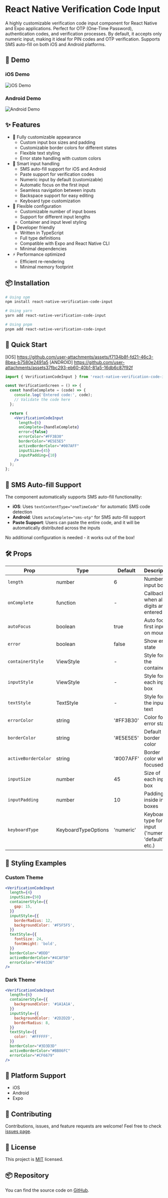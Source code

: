 # React Native Verification Code Input

A highly customizable verification code input component for React Native and Expo applications. Perfect for OTP (One-Time Password), authentication codes, and verification processes. By default, it accepts only numeric input, making it ideal for PIN codes and OTP verification. Supports SMS auto-fill on both iOS and Android platforms.

## 📱 Demo
### iOS Demo
![iOS Demo](https://github.com/user-attachments/assets/f7134b8f-fd21-46c3-8bea-b7580e2491a5)
### Android Demo
![Android Demo](https://github.com/user-attachments/assets37fbc293-eb60-40b1-81a5-16db6c87f92f)
## ✨ Features

- 🎨 Fully customizable appearance
  - Custom input box sizes and padding
  - Customizable border colors for different states
  - Flexible text styling
  - Error state handling with custom colors
- 📱 Smart input handling
  - SMS auto-fill support for iOS and Android
  - Paste support for verification codes
  - Numeric input by default (customizable)
  - Automatic focus on the first input
  - Seamless navigation between inputs
  - Backspace support for easy editing
  - Keyboard type customization
- 🔢 Flexible configuration
  - Customizable number of input boxes
  - Support for different input lengths
  - Container and input level styling
- 🎯 Developer friendly
  - Written in TypeScript
  - Full type definitions
  - Compatible with Expo and React Native CLI
  - Minimal dependencies
- ⚡️ Performance optimized
  - Efficient re-rendering
  - Minimal memory footprint

## 📦 Installation

```bash
# Using npm
npm install react-native-verification-code-input
```

```bash
# Using yarn
yarn add react-native-verification-code-input
```

```bash
# Using pnpm
pnpm add react-native-verification-code-input
```

## 🚀 Quick Start

[IOS] https://github.com/user-attachments/assets/f7134b8f-fd21-46c3-8bea-b7580e2491a5
[ANDROID] https://github.com/user-attachments/assets37fbc293-eb60-40b1-81a5-16db6c87f92f

```jsx
import { VerificationCodeInput } from 'react-native-verification-code-input';

const VerificationScreen = () => {
  const handleComplete = (code) => {
    console.log('Entered code:', code);
    // Validate the code here
  };

  return (
    <VerificationCodeInput
      length={6}
      onComplete={handleComplete}
      error={false}
      errorColor="#FF3B30"
      borderColor="#E5E5E5"
      activeBorderColor="#007AFF"
      inputSize={45}
      inputPadding={10}
    />
  );
};
```

## 📱 SMS Auto-fill Support

The component automatically supports SMS auto-fill functionality:

- **iOS**: Uses `textContentType="oneTimeCode"` for automatic SMS code detection
- **Android**: Uses `autoComplete="sms-otp"` for SMS auto-fill support
- **Paste Support**: Users can paste the entire code, and it will be automatically distributed across the inputs

No additional configuration is needed - it works out of the box!

## 🛠 Props

| Prop | Type | Default | Description |
|------|------|---------|-------------|
| `length` | number | 6 | Number of input boxes |
| `onComplete` | function | - | Callback when all digits are entered |
| `autoFocus` | boolean | true | Auto focus first input on mount |
| `error` | boolean | false | Show error state |
| `containerStyle` | ViewStyle | - | Style for the container |
| `inputStyle` | ViewStyle | - | Style for each input box |
| `textStyle` | TextStyle | - | Style for the input text |
| `errorColor` | string | '#FF3B30' | Color for error state |
| `borderColor` | string | '#E5E5E5' | Default border color |
| `activeBorderColor` | string | '#007AFF' | Border color when focused |
| `inputSize` | number | 45 | Size of each input box |
| `inputPadding` | number | 10 | Padding inside input boxes |
| `keyboardType` | KeyboardTypeOptions | 'numeric' | Keyboard type for input ('numeric', 'default', etc.) |

## 🎨 Styling Examples

### Custom Theme
```jsx
<VerificationCodeInput
  length={4}
  inputSize={50}
  containerStyle={{
    gap: 15,
  }}
  inputStyle={{
    borderRadius: 12,
    backgroundColor: '#F5F5F5',
  }}
  textStyle={{
    fontSize: 24,
    fontWeight: 'bold',
  }}
  borderColor="#DDD"
  activeBorderColor="#4CAF50"
  errorColor="#F44336"
/>
```

### Dark Theme
```jsx
<VerificationCodeInput
  length={6}
  containerStyle={{
    backgroundColor: '#1A1A1A',
  }}
  inputStyle={{
    backgroundColor: '#2D2D2D',
    borderRadius: 8,
  }}
  textStyle={{
    color: '#FFFFFF',
  }}
  borderColor="#3D3D3D"
  activeBorderColor="#BB86FC"
  errorColor="#CF6679"
/>
```

## 📱 Platform Support

- iOS
- Android
- Expo

## 🤝 Contributing

Contributions, issues, and feature requests are welcome! Feel free to check [issues page](https://github.com/umit-turk/react-native-verification-code-input/issues).

## 📝 License

This project is [MIT](./LICENSE) licensed.
## 📦 Repository
You can find the source code on [GitHub](https://github.com/umit-turk/react-native-verification-code-input).